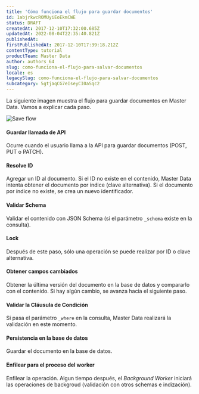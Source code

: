 ```yaml
---
title: 'Cómo funciona el flujo para guardar documentos'
id: 1abjrkwcROMUyiEoEkmCWE
status: DRAFT
createdAt: 2017-12-10T17:32:00.685Z
updatedAt: 2022-08-04T22:35:40.821Z
publishedAt: 
firstPublishedAt: 2017-12-10T17:39:18.212Z
contentType: tutorial
productTeam: Master Data
author: authors_64
slug: como-funciona-el-flujo-para-salvar-documentos
locale: es
legacySlug: como-funciona-el-flujo-para-salvar-documentos
subcategory: 5gtjaqCG7eIseyCI0aSqc2
---
```


La siguiente imagen muestra el flujo para guardar documentos en Master Data. Vamos a explicar cada paso.

![Save flow](https://images.contentful.com/alneenqid6w5/5klqkN1OEwMEq0aEQeMyIY/2ba2b7cc8e29a5ee0baad8be92aeef9a/MDSaveDiagram.png)

#### Guardar llamada de API
Ocurre cuando el usuario llama a la API para guardar documentos (POST, PUT o PATCH).
#### Resolve ID
Agregar un ID al documento. Si el ID no existe en el contenido, Master Data intenta obtener el documento por índice (clave alternativa). Si el documento por índice no existe, se crea un nuevo identificador.
#### Validar Schema
Validar el contenido con JSON Schema (si el parámetro `_schema` existe en la consulta).
#### Lock
Después de este paso, sólo una operación se puede realizar por ID o clave alternativa.
#### Obtener campos cambiados
Obtener la última versión del documento en la base de datos y compararlo con el contenido. Si hay algún cambio, se avanza hacia el siguiente paso.
#### Validar la Cláusula de Condición
Si pasa el parámetro `_where` en la consulta, Master Data realizará la validación en este momento.
#### Persistencia en la base de datos
Guardar el documento en la base de datos.
#### Enfilear para el proceso del worker
Enfilear la operación. Algun tiempo después, el *Background Worker* iniciará las operaciones de backgroud (validación con otros schemas e indización).
